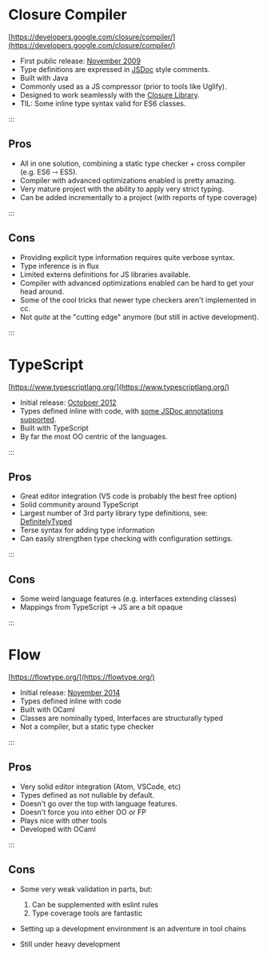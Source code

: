 # Closure Compiler

[https://developers.google.com/closure/compiler/](https://developers.google.com/closure/compiler/)

- First public release: [November 2009](http://googlecode.blogspot.com.au/2009/11/introducing-closure-tools.html)
- Type definitions are expressed in [JSDoc](http://usejsdoc.org/) style comments.
- Built with Java
- Commonly used as a JS compressor (prior to tools like Uglify).
- Designed to work seamlessly with the [Closure Library](https://developers.google.com/closure/library/docs/gettingstarted).
- TIL: Some inline type syntax valid for ES6 classes.

:::

## Pros

- All in one solution, combining a static type checker + cross compiler (e.g. ES6 ⇾ ES5).
- Compiler with advanced optimizations enabled is pretty amazing.
- Very mature project with the ability to apply very strict typing.
- Can be added incrementally to a project (with reports of type coverage)

:::

## Cons

- Providing explicit type information requires quite verbose syntax.
- Type inference is in flux
- Limited externs definitions for JS libraries available.
- Compiler with advanced optimizations enabled can be hard to get your head around.
- Some of the cool tricks that newer type checkers aren't implemented in cc.
- Not _quite_ at the "cutting edge" anymore (but still in active development).

:::

# TypeScript

[https://www.typescriptlang.org/](https://www.typescriptlang.org/)

- Initial release: [Octoboer 2012](https://channel9.msdn.com/posts/Anders-Hejlsberg-Introducing-TypeScript)
- Types defined inline with code, with [some JSDoc annotations supported](https://github.com/Microsoft/TypeScript/wiki/JSDoc-support-in-JavaScript).
- Built with TypeScript
- By far the most OO centric of the languages.

:::

## Pros

- Great editor integration (VS code is probably the best free option)
- Solid community around TypeScript
- Largest number of 3rd party library type definitions, see: [DefinitelyTyped](https://github.com/DefinitelyTyped/DefinitelyTyped)
- Terse syntax for adding type information
- Can easily strengthen type checking with configuration settings.

:::

## Cons

- Some weird language features (e.g. interfaces extending classes)
- Mappings from TypeScript → JS are a bit opaque

:::

# Flow

[https://flowtype.org/](https://flowtype.org/)

- Initial release: [November 2014](https://code.facebook.com/posts/1505962329687926/flow-a-new-static-type-checker-for-javascript/)
- Types defined inline with code
- Built with OCaml
- Classes are nominally typed, Interfaces are structurally typed
- Not a compiler, but a static type checker

:::

## Pros

- Very solid editor integration (Atom, VSCode, etc)
- Types defined as not nullable by default.
- Doesn't go over the top with language features.
- Doesn't force you into either OO or FP
- Plays nice with other tools
- Developed with OCaml

:::

## Cons

- Some very weak validation in parts, but:
  1. Can be supplemented with eslint rules
  2. Type coverage tools are fantastic

- Setting up a development environment is an adventure in tool chains
- Still under heavy development
